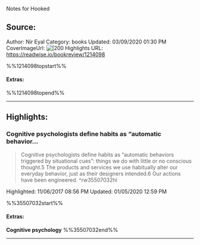 Notes for Hooked

## Source:
Author: Nir Eyal
Category: books
Updated: 03/09/2020 01:30 PM
CoverImageUrl: 
![|200](https://images-na.ssl-images-amazon.com/images/I/41q7gZyFigL._SL200_.jpg)
Highlights URL: https://readwise.io/bookreview/1214098

%%1214098topstart%%
#### Extras:

%%1214098topend%%


 
-----
 ## Highlights:

### Cognitive psychologists define habits as “automatic behavior...
>Cognitive psychologists define habits as “automatic behaviors triggered by situational cues”: things we do with little or no conscious thought.5 The products and services we use habitually alter our everyday behavior, just as their designers intended.6 Our actions have been engineered. ^rw35507032hl


Highlighted: 11/06/2017 08:56 PM
Updated: 01/05/2020 12:59 PM

%%35507032start%%
#### Extras:
**Cognitive psychology**
%%35507032end%%



------

